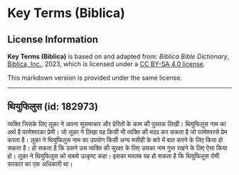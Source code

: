 # Key Terms (Biblica)

## License Information

**Key Terms (Biblica)** is based on and adapted from: _Biblica Bible Dictionary_, [Biblica, Inc.](https://www.biblica.com/), 2023, which is licensed under a [CC BY-SA 4.0 license](https://creativecommons.org/licenses/by-sa/4.0/legalcode.en).

This markdown version is provided under the same license.



--------------------------------

## थियुफिलुस (id: 182973)

व्यक्ति जिसके लिए लूका ने अपना सुसमाचार और प्रेरितों के काम की पुस्तक लिखी। थियुफिलुस नाम का अर्थ है परमेश्‍वरका प्रेमी। जो लूका ने लिखा वह किसी भी व्यक्ति की मदद कर सकता है जो परमेश्‍वरसे प्रेम करता है। लूका ने थियुफिलुस नाम का उपयोग किसी अन्य मसीही के बारे में बात करने के लिए किया हो सकता है। हो सकता है कि उसने उस व्यक्ति की सुरक्षा के लिए उसका नाम गुप्त रखने के लिए ऐसा किया हो। लूका ने थियुफिलुस को सबसे उत्कृष्ट कहा। इसका मतलब यह हो सकता है कि थियुफिलुस रोमी सरकार का एक अधिकारी था।


